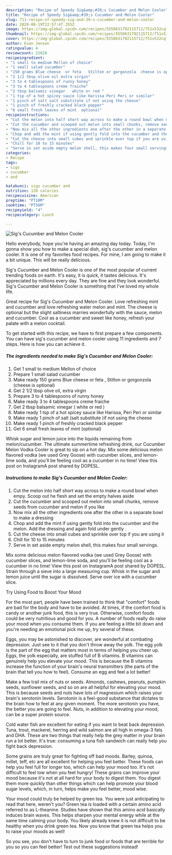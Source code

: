 ```yaml
---
description: "Recipe of Speedy Sig&amp;#39;s Cucumber and Melon Cooler"
title: "Recipe of Speedy Sig&amp;#39;s Cucumber and Melon Cooler"
slug: 711-recipe-of-speedy-sig-and-39-s-cucumber-and-melon-cooler
date: 2020-08-19T22:57:47.355Z
image: https://img-global.cpcdn.com/recipes/5558631792115712/751x532cq70/sigs-cucumber-and-melon-cooler-recipe-main-photo.jpg
thumbnail: https://img-global.cpcdn.com/recipes/5558631792115712/751x532cq70/sigs-cucumber-and-melon-cooler-recipe-main-photo.jpg
cover: https://img-global.cpcdn.com/recipes/5558631792115712/751x532cq70/sigs-cucumber-and-melon-cooler-recipe-main-photo.jpg
author: Evan Jensen
ratingvalue: 4
reviewcount: 22828
recipeingredient:
- "1 small to medium Mellon of choice"
- "1 small salad cucumber"
- "150 grams Blue cheese  or feta   Stilton or gorgonzola  cheese is optional"
- "2 1/2 tbsp olive oil extra virgin"
- "3 to 4 tablespoons of runny honey"
- "3 to 4 tablespoons creme fraiche"
- "2 tbsp balsamic vinegar   white or red "
- "1 tsp of a hot spicey sauce like Harissa Peri Peri or similar"
- "1 pinch of salt salt substitute if not using the cheese"
- "1 pinch of freshly cracked black pepper"
- "6 small fresh leaves of mint  optional"
recipeinstructions:
- "Cut the melon into half short way across to make a round bowl when empy. Scoop out he flesh and set the empty halves aside"
- "Cut the cucumber and scooped out melon into small chunks, remove seeds from cucumber and melon if you like"
- "Now mix all the other ingredients one after the other in a separate bowl to make a dressing"
- "Chop and add the mint if using gently fold into the cucumber and the melon. Add the dressing and again fold under gently ."
- "Cut the cheese into small cubes and sprinkle over top if you are using it"
- "Chill for 10 to 15 minutes"
- "Serve in set aside empty melon shell, this makes four small servings."
categories:
- Recipe
tags:
- sigs
- cucumber
- and

katakunci: sigs cucumber and 
nutrition: 120 calories
recipecuisine: American
preptime: "PT10M"
cooktime: "PT56M"
recipeyield: "4"
recipecategory: Lunch

---
```



![Sig&#39;s Cucumber and Melon Cooler](https://img-global.cpcdn.com/recipes/5558631792115712/751x532cq70/sigs-cucumber-and-melon-cooler-recipe-main-photo.jpg)

Hello everybody, hope you're having an amazing day today. Today, I'm gonna show you how to make a special dish, sig&#39;s cucumber and melon cooler. It is one of my favorites food recipes. For mine, I am going to make it a bit unique. This will be really delicious.

Sig&#39;s Cucumber and Melon Cooler is one of the most popular of current trending foods on earth. It's easy, it is quick, it tastes delicious. It's appreciated by millions every day. They are fine and they look wonderful. Sig&#39;s Cucumber and Melon Cooler is something that I've loved my whole life.

Great recipe for Sig&#39;s Cucumber and Melon Cooler. Love refreshing mint and cucumber and love refreshing water melon and mint. The cheese is optional but the slight saltiness marries wonderfully with the sauce, melon and cucumber. Cool as a cucumber and sweet like honey, refresh your palate with a melon cocktail.


To get started with this recipe, we have to first prepare a few components. You can have sig&#39;s cucumber and melon cooler using 11 ingredients and 7 steps. Here is how you can achieve it.

<!--inarticleads1-->

##### The ingredients needed to make Sig&#39;s Cucumber and Melon Cooler:

1. Get 1 small to medium Mellon of choice
1. Prepare 1 small salad cucumber
1. Make ready 150 grams Blue cheese  or feta ,  Stilton or gorgonzola  (cheese is optional)
1. Get 2 1/2 tbsp olive oil, extra virgin
1. Prepare 3 to 4 tablespoons of runny honey
1. Make ready 3 to 4 tablespoons creme fraiche
1. Get 2 tbsp balsamic vinegar  ( white or red )
1. Make ready 1 tsp of a hot spicey sauce like Harissa, Peri Peri or similar
1. Make ready 1 pinch of salt (salt substitute )if not using the cheese
1. Make ready 1 pinch of freshly cracked black pepper
1. Get 6 small fresh leaves of mint  (optional)


Whisk sugar and lemon juice into the liquids remaining from melon/cucumber. The ultimate summertime refreshing drink, our Cucumber Melon Vodka Cooler is great to sip on a hot day. Mix some delicious melon flavored vodka (we used Grey Goose) with cucumber slices, and lemon-lime soda, and you&#39;ll be feeling cool as a cucumber in no time! View this post on InstagramA post shared by DOPESL. 

<!--inarticleads2-->

##### Instructions to make Sig&#39;s Cucumber and Melon Cooler:

1. Cut the melon into half short way across to make a round bowl when empy. Scoop out he flesh and set the empty halves aside
1. Cut the cucumber and scooped out melon into small chunks, remove seeds from cucumber and melon if you like
1. Now mix all the other ingredients one after the other in a separate bowl to make a dressing
1. Chop and add the mint if using gently fold into the cucumber and the melon. Add the dressing and again fold under gently .
1. Cut the cheese into small cubes and sprinkle over top if you are using it
1. Chill for 10 to 15 minutes
1. Serve in set aside empty melon shell, this makes four small servings.


Mix some delicious melon flavored vodka (we used Grey Goose) with cucumber slices, and lemon-lime soda, and you&#39;ll be feeling cool as a cucumber in no time! View this post on InstagramA post shared by DOPESL. Strain through a sieve into a large measuring cup. Whisk in the sugar and lemon juice until the sugar is dissolved. Serve over ice with a cucumber slice. 

Try Using Food to Boost Your Mood


For the most part, people have been trained to think that "comfort" foods are bad for the body and have to be avoided. At times, if the comfort food is candy or another junk food, this is very true. Otherwise, comfort foods could be very nutritious and good for you. A number of foods really do raise your mood when you consume them. If you are feeling a little bit down and you're needing an emotional pick me up, try several of these.

Eggs, you may be astonished to discover, are wonderful at combating depression. Just see to it that you don't throw away the yolk. The egg yolk is the part of the egg that matters most in terms of helping you cheer up. Eggs, the yolk especially, are stuffed full of B vitamins. B vitamins can genuinely help you elevate your mood. This is because the B vitamins increase the function of your brain's neural transmitters (the parts of the brain that tell you how to feel). Consume an egg and feel a lot better!

Make a few trail mix of nuts or seeds. Almonds, cashews, peanuts, pumpkin seeds, sunflower seeds, and so on are all helpful for elevating your mood. This is because seeds and nuts have lots of magnesium which raises your brain's serotonin levels. Serotonin is a feel-good substance that dictates to the brain how to feel at any given moment. The more serotonin you have, the better you are going to feel. Nuts, in addition to elevating your mood, can be a super protein source.

Cold water fish are excellent for eating if you want to beat back depression. Tuna, trout, mackerel, herring and wild salmon are all high in omega-3 fats and DHA. These are two things that really help the grey matter in your brain run a lot better. It's true: consuming a tuna fish sandwich can really help you fight back depression. 

Some grains are truly great for fighting off bad moods. Barley, quinoa, millet, teff, etc are all excellent for helping you feel better. These foods can help you feel full for longer too, which can help your mood too. It's not difficult to feel low when you feel hungry! These grains can improve your mood because it's not at all hard for your body to digest them. You digest them more quickly than other things which can help promote your blood sugar levels, which, in turn, helps make you feel better, mood wise.

Your mood could truly be helped by green tea. You were just anticipating to read that here, weren't you? Green tea is loaded with a certain amino acid referred to as L-theanine. Studies have shown that this amino acid basically induces brain waves. This helps sharpen your mental energy while at the same time calming your body. You likely already knew it is not difficult to be healthy when you drink green tea. Now you know that green tea helps you to raise your moods as well!

So you see, you don't have to turn to junk food or foods that are terrible for you so you can feel better! Test out  these suggestions  instead!

